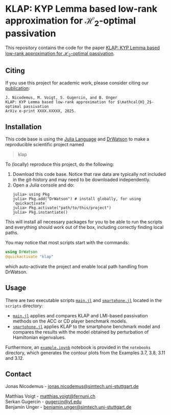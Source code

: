 # KLAP: KYP Lemma based low-rank approximation for $\mathcal{H}_2$-optimal passivation
This repository contains the code for the paper [KLAP: KYP Lemma based low-rank approximation for $\mathcal{H}_2$-optimal passivation](https://arxiv.org).

## Citing
If you use this project for academic work, please consider citing our
[publication](https://arxiv.org):

    J. Nicodemus, M. Voigt, S. Gugercin, and B. Unger
    KLAP: KYP Lemma based low-rank approximation for $\mathcal{H}_2$-optimal passivation
    ArXiv e-print XXXX.XXXXX, 2025.

## Installation
This code base is using the [Julia Language](https://julialang.org/) and
[DrWatson](https://juliadynamics.github.io/DrWatson.jl/stable/)
to make a reproducible scientific project named
> klap

To (locally) reproduce this project, do the following:

1. Download this code base. Notice that raw data are typically not included in the
   git-history and may need to be downloaded independently.
2. Open a Julia console and do:
   ```
   julia> using Pkg
   julia> Pkg.add("DrWatson") # install globally, for using `quickactivate`
   julia> Pkg.activate("path/to/this/project")
   julia> Pkg.instantiate()
   ```

This will install all necessary packages for you to be able to run the scripts and
everything should work out of the box, including correctly finding local paths.

You may notice that most scripts start with the commands:
```julia
using DrWatson
@quickactivate "klap"
```
which auto-activate the project and enable local path handling from DrWatson.

## Usage
There are two executable scripts [`main.jl`](https://github.com/Jonas-Nicodemus/klap/tree/main/scripts/main.jl) and [`smartphone.jl`](https://github.com/Jonas-Nicodemus/klap/tree/main/scripts/smartphone.jl) located in the `scripts` directory:

- [`main.jl`](https://github.com/Jonas-Nicodemus/klap/tree/main/scripts/main.jl) applies and compares KLAP and LMI-based passivation methods on the ACC or CD player benchmark models.
- [`smartphone.jl`](https://github.com/Jonas-Nicodemus/klap/tree/main/scripts/smartphone.jl) applies KLAP to the smartphone benchmark model and compares the results with the model obtained by perturbation of Hamiltonian eigenvalues.

Furthermore, an [`example.ipynb`](https://github.com/Jonas-Nicodemus/klap/tree/main/notebooks/example.ipynb) notebook is provided in the `notebooks` directory, which generates the contour plots from the Examples 3.7, 3.8, 3.11 and 3.12.

## Contact
Jonas Nicodemus - jonas.nicodemus@simtech.uni-stuttgart.de

Matthias Voigt - matthias.voigt@fernuni.ch\
Serkan Gugercin - gugercin@vt.edu\
Benjamin Unger - benjamin.unger@simtech.uni-stuttgart.de